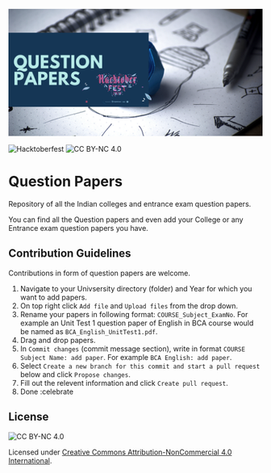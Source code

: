 ![Poster](https://raw.githubusercontent.com/connectrv/Questionpapers/master/display-poster.png)

![Hacktoberfest](https://badgen.net/badge/hacktoberfest/friendly/green/)
![CC BY-NC 4.0](https://img.shields.io/badge/License-CC%20BY--NC%204.0-blue)


# Question Papers
Repository of all the Indian colleges and entrance exam question papers.

You can find all the Question papers and even add your College or any Entrance exam question papers you have.

## Contribution Guidelines

Contributions in form of question papers are welcome. 
1. Navigate to your Univsersity directory (folder) and Year for which you want to add papers.
2. On top right click `Add file` and `Upload files` from the drop down.
3. Rename your papers in following format: `COURSE_Subject_ExamNo`. For example an Unit Test 1 question paper of English in BCA course would be named as `BCA_English_UnitTest1.pdf`.
4. Drag and drop papers. 
5. In `Commit changes` (commit message section), write in format `COURSE Subject Name: add paper`. For example `BCA English: add paper`.
6. Select `Create a new branch for this commit and start a pull request` below and click `Propose changes`.
7. Fill out the relevent information and click `Create pull request`.
8. Done :celebrate

## License  
![CC BY-NC 4.0](https://licensebuttons.net/l/by-nc/4.0/80x15.png)

Licensed under [Creative Commons Attribution-NonCommercial 4.0 International](https://github.com/connectrv/Questionpapers/blob/master/LICENSE.md). 

